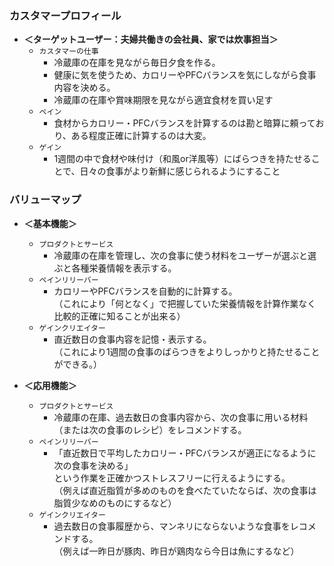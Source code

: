 <!-- 
# プロダクトのCore

### ミッション
- Pythonを使って退屈な作業を自動化する

### ビジョン
- 「少し頑張れば出来るけどやるのが面倒」なことを、日々の作業の中で勝手に行われるようにする。


# プロダクトのWhy（「誰」を「どんな状態にしたいか」）
-->

### カスタマープロフィール
- **＜ターゲットユーザー：夫婦共働きの会社員、家では炊事担当＞**
    - `カスタマーの仕事`
        - 冷蔵庫の在庫を見ながら毎日夕食を作る。
        - 健康に気を使うため、カロリーやPFCバランスを気にしながら食事内容を決める。
        - 冷蔵庫の在庫や賞味期限を見ながら適宜食材を買い足す
    - `ペイン`
        - 食材からカロリー・PFCバランスを計算するのは勘と暗算に頼っており、ある程度正確に計算するのは大変。
    - `ゲイン`
        - 1週間の中で食材や味付け（和風or洋風等）にばらつきを持たせることで、日々の食事がより新鮮に感じられるようにすること

### バリューマップ

- **＜基本機能＞**
    - `プロダクトとサービス`
        - 冷蔵庫の在庫を管理し、次の食事に使う材料をユーザーが選ぶと選ぶと各種栄養情報を表示する。
    - `ペインリリーバー`
        - カロリーやPFCバランスを自動的に計算する。<br>
          （これにより「何となく」で把握していた栄養情報を計算作業なく比較的正確に知ることが出来る）
    - `ゲインクリエイター`
        - 直近数日の食事内容を記憶・表示する。<br>
        （これにより1週間の食事のばらつきをよりしっかりと持たせることができる。）

- **＜応用機能＞**
    - `プロダクトとサービス`
        - 冷蔵庫の在庫、過去数日の食事内容から、次の食事に用いる材料（または次の食事のレシピ）をレコメンドする。
    - `ペインリリーバー`
        - 「直近数日で平均したカロリー・PFCバランスが適正になるように次の食事を決める」<br>
           という作業を正確かつストレスフリーに行えるようにする。<br>
          （例えば直近脂質が多めのものを食べたていたならば、次の食事は脂質少なめのものにするなど）
    - `ゲインクリエイター`
        - 過去数日の食事履歴から、マンネリにならないような食事をレコメンドする。<br>
          （例えば一昨日が豚肉、昨日が鶏肉なら今日は魚にするなど）

